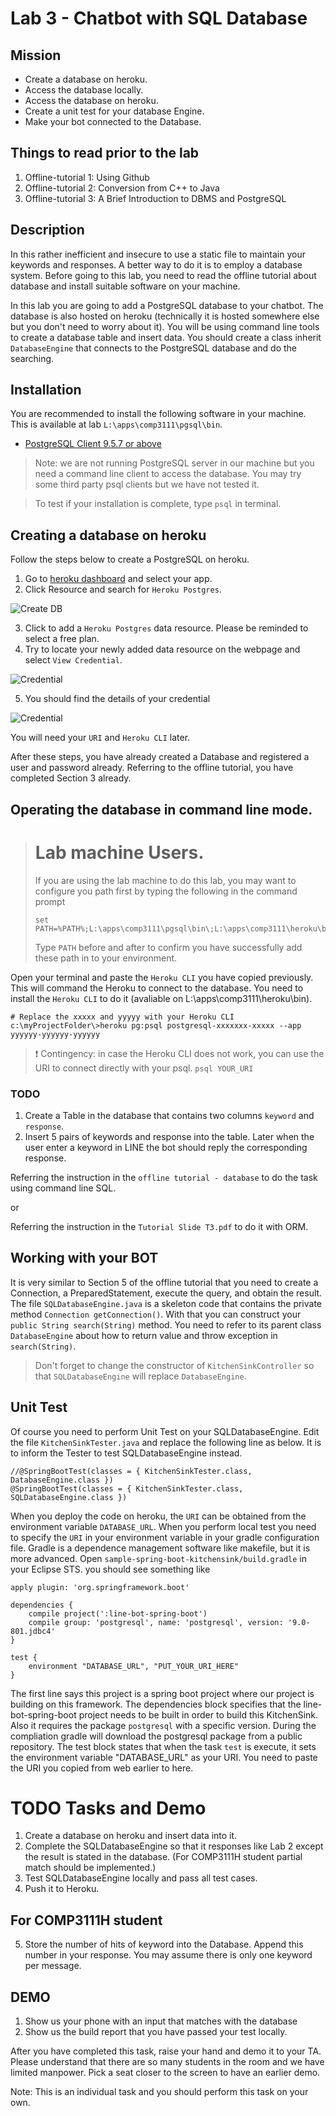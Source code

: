 # Lab 3 - Chatbot with SQL Database

## Mission

* Create a database on heroku.
* Access the database locally.
* Access the database on heroku.
* Create a unit test for your database Engine.
* Make your bot connected to the Database.


## Things to read prior to the lab

1. Offline-tutorial 1: Using Github
2. Offline-tutorial 2: Conversion from C++ to Java
3. Offline-tutorial 3: A Brief Introduction to DBMS and PostgreSQL

## Description

In this rather inefficient and insecure to use a static file to maintain your keywords and responses. A better way to do it is to employ a database system. Before going to this lab, you need to read the offline tutorial about database and install suitable software on your machine.

In this lab you are going to add a PostgreSQL database to your chatbot. The database is also hosted on heroku (technically it is hosted somewhere else but you don't need to worry about it). You will be using command line tools to create a database table and insert data. You should create a class inherit `DatabaseEngine` that connects to the PostgreSQL database and do the searching. 

## Installation

You are recommended to install the following software in your machine. This is available at lab `L:\apps\comp3111\pgsql\bin`.

* [PostgreSQL Client 9.5.7 or above](https://www.postgresql.org/download/)

> Note: we are not running PostgreSQL server in our machine but you need a command line client to access the database. You may try some third party psql clients but we have not tested it.

> To test if your installation is complete, type `psql` in terminal.


## Creating a database on heroku

Follow the steps below to create a PostgreSQL on heroku.

1. Go to [heroku dashboard](https://dashboard.heroku.com/) and select your app. 
2. Click Resource and search for `Heroku Postgres`.

![Create DB](docs/img/lab3/addDB.png)

3. Click to add a `Heroku Postgres` data resource. Please be reminded to select a free plan.
4. Try to locate your newly added data resource on the webpage and select `View Credential`.

![Credential](docs/img/lab3/viewCredential.png)

5. You should find the details of your credential


![Credential](docs/img/lab3/credential.png)

You will need your `URI` and `Heroku CLI` later.

After these steps, you have already created a Database and registered a user and password already. Referring to the offline tutorial, you have completed Section 3 already.




## Operating the database in command line mode.

> # Lab machine Users. #
> If you are using the lab machine to do this lab, you may want to configure you path first by typing the following in the command prompt
> ```
> set PATH=%PATH%;L:\apps\comp3111\pgsql\bin\;L:\apps\comp3111\heroku\bin\;
> ```
> Type `PATH` before and after to confirm you have successfully add these path in to your environment.


Open your terminal and paste the `Heroku CLI` you have copied previously. This will command the Heroku to connect to the database. You need to install the `Heroku CLI` to do it (avaliable on L:\apps\comp3111\heroku\bin).

```
# Replace the xxxxx and yyyyy with your Heroku CLI
c:\myProjectFolder\>heroku pg:psql postgresql-xxxxxxx-xxxxx --app yyyyyy-yyyyyy-yyyyyy 
```

> :exclamation: Contingency: in case the Heroku CLI does not work, you can use the URI to connect directly with your psql.
> ``` psql YOUR_URI  ```


### TODO
1. Create a Table in the database that contains two columns `keyword` and `response`.
2. Insert 5 pairs of keywords and response into the table. Later when the user enter a keyword in LINE the bot should reply the corresponding response.

Referring the instruction in the `offline tutorial - database` to do the task using command line SQL.

or

Referring the instruction in the `Tutorial Slide T3.pdf` to do it with ORM.


## Working with your BOT

It is very similar to Section 5 of the offline tutorial that you need to create a Connection, a PreparedStatement, execute the query, and obtain the result. The file `SQLDatabaseEngine.java` is a skeleton code that contains the private method `Connection getConnection()`. With that you can construct your `public String search(String)` method. You need to refer to its parent class `DatabaseEngine` about how to return value and throw exception in `search(String)`.

> Don't forget to change the constructor of `KitchenSinkController` so that `SQLDatabaseEngine` will replace `DatabaseEngine`.

## Unit Test

Of course you need to perform Unit Test on your SQLDatabaseEngine. Edit the file `KitchenSinkTester.java` and replace the following line as below. It is to inform the Tester to test SQLDatabaseEngine instead.
```
//@SpringBootTest(classes = { KitchenSinkTester.class, DatabaseEngine.class })
@SpringBootTest(classes = { KitchenSinkTester.class, SQLDatabaseEngine.class })
```

When you deploy the code on heroku, the `URI` can be obtained from the environment variable `DATABASE_URL`. When you perform local test you need to specify the `URI` in your environment variable in your gradle configuration file. Gradle is a dependence management software like makefile, but it is more advanced. Open `sample-spring-boot-kitchensink/build.gradle` in your Eclipse STS. you should see something like

```
apply plugin: 'org.springframework.boot'

dependencies {
    compile project(':line-bot-spring-boot')
    compile group: 'postgresql', name: 'postgresql', version: '9.0-801.jdbc4'
}

test {
    environment "DATABASE_URL", "PUT_YOUR_URI_HERE" 
}
``` 

The first line says this project is a spring boot project where our project is building on this framework. The dependencies block specifies that the line-bot-spring-boot project needs to be built in order to build this KitchenSink. Also it requires the package `postgresql` with a specific version. During the compliation gradle will download the postgresql package from a public repository. The test block states that when the task `test` is execute, it sets the environment variable "DATABASE_URL" as your URI. You need to paste the URI you copied from web earlier to here. 


# TODO Tasks and Demo

1. Create a database on heroku and insert data into it.
2. Complete the SQLDatabaseEngine so that it responses like Lab 2 except the result is stated in the database. (For COMP3111H student partial match should be implemented.)
3. Test SQLDatabaseEngine locally and pass all test cases.
4. Push it to Heroku.

## For COMP3111H student

5. Store the number of hits of keyword into the Database. Append this number in your response. You may assume there is only one keyword per message.

## DEMO

1. Show us your phone with an input that matches with the database
2. Show us the build report that you have passed your test locally.


After you have completed this task, raise your hand and demo it to your TA. Please understand that there are so many students in the room and we have limited manpower. Pick a seat closer to the screen to have an earlier demo.

Note: This is an individual task and you should perform this task on your own.


